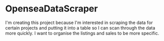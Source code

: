 # OpenseaDataScraper
I'm creating this project because I'm interested in scraping the data for certain projects and putting it into a table so I can scan through the data more quickly. I want to organise the listings and sales to be more specific.
